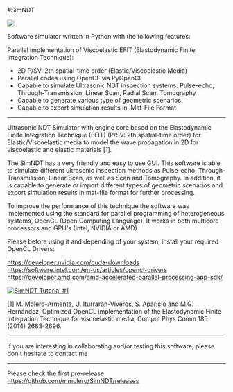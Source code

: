 #SimNDT  

![](https://github.com/mmolero/SimNDT/blob/master/resources/SimNDT.gif)

Software simulator written in Python with the following features:

Parallel implementation of Viscoelastic EFIT (Elastodynamic Finite Integration Technique): 

- 2D P/SV: 2th spatial-time order (Elastic/Viscoelastic Media)
- Parallel codes using OpenCL via PyOpenCL
- Capable to simulate Ultrasonic NDT inspection systems: Pulse-echo, Through-Transmission, Linear Scan, Radial Scan, Tomography 
- Capable to generate various type of geometric scenarios
- Capable to export simulation results in .Mat-File Format

----

Ultrasonic NDT Simulator with engine core based on the Elastodynamic Finite Integration Technique (EFIT) (P/SV: 2th spatial-time order) for Elastic/Viscoelastic media to model the wave propagation in 2D for viscoelastic and elastic materials [1].

The SimNDT has a very friendly and easy to use GUI. This software is able to simulate different ultrasonic inspection methods as Pulse-echo, Through-Transmission, Linear Scan, as well as Scan and Tomography.
In addition, it is capable to generate or import different types of geometric scenarios and export simulation results in mat-file format for further processing.

To improve the performance of this technique the software was implemented using the standard for parallel programming of heterogeneous systems, OpenCL (Open Computing Language). It works in both multicore processors and GPU's (Intel, NVIDIA or AMD)

Please before using it and depending of your system, install your required OpenCL Drivers:

https://developer.nvidia.com/cuda-downloads
https://software.intel.com/en-us/articles/opencl-drivers
https://developer.amd.com/amd-accelerated-parallel-processing-app-sdk/

[![SimNDT Tutorial #1](http://img.youtube.com/vi/yQCY2OSdJfY/0.jpg)](https://youtu.be/yQCY2OSdJfY)

[1] M. Molero-Armenta, U. Iturrarán-Viveros, S. Aparicio and M.G. Hernández, Optimized OpenCL implementation of the Elastodynamic Finite Integration Technique for viscoelastic media, Comput Phys Comm 185 (2014) 2683-2696.
___

if you are interesting in collaborating and/or testing this software, please don't hesitate to contact me

___

Please check the first pre-release https://github.com/mmolero/SimNDT/releases



